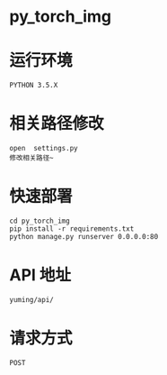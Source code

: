 # py_torch_img

# 运行环境
```
PYTHON 3.5.X
```

# 相关路径修改
```
open  settings.py 
修改相关路径~
```

# 快速部署
```
cd py_torch_img
pip install -r requirements.txt
python manage.py runserver 0.0.0.0:80
```

# API 地址
```
yuming/api/
```

# 请求方式
```
POST
```